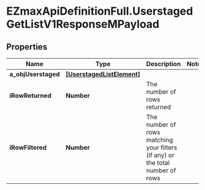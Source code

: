 # EZmaxApiDefinitionFull.UserstagedGetListV1ResponseMPayload

## Properties

Name | Type | Description | Notes
------------ | ------------- | ------------- | -------------
**a_objUserstaged** | [**[UserstagedListElement]**](UserstagedListElement.md) |  | 
**iRowReturned** | **Number** | The number of rows returned | 
**iRowFiltered** | **Number** | The number of rows matching your filters (if any) or the total number of rows | 


